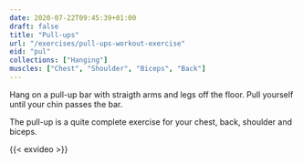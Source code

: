 ```yaml
---
date: 2020-07-22T09:45:39+01:00
draft: false
title: "Pull-ups"
url: "/exercises/pull-ups-workout-exercise"
eid: "pul"
collections: ["Hanging"]
muscles: ["Chest", "Shoulder", "Biceps", "Back"]
---
```

Hang on a pull-up bar with straigth arms and legs off the floor. Pull yourself until your chin passes the bar.
<!--more-->

The pull-up is a quite complete exercise for your chest, back, shoulder and biceps.

{{< exvideo >}}
